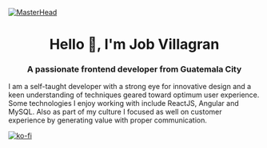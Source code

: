 [![MasterHead](https://i.ibb.co/DQ225N9/Group-5.png)](https://#)
<h1 align="center">Hello 👋, I'm Job Villagran</h1>
<h3 align="center">A passionate frontend developer from Guatemala City</h3>


I am a self-taught developer with a strong eye for innovative design and a keen understanding of techniques geared toward optimum user experience. Some technologies I enjoy working with include ReactJS, Angular and MySQL. Also as part of my culture I focused as well on customer experience by generating value with proper communication.


[![ko-fi](https://ko-fi.com/img/githubbutton_sm.svg)](https://ko-fi.com/Y8Y07YC7W)

</body>
